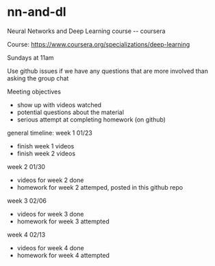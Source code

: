 # nn-and-dl
Neural Networks and Deep Learning course -- coursera

Course: https://www.coursera.org/specializations/deep-learning

Sundays at 11am

Use github issues if we have any questions that are more involved than asking the group chat

Meeting objectives
- show up with videos watched
- potential questions about the material
- serious attempt at completing homework (on github)

general timeline:
week 1 01/23
- finish week 1 videos
- finish week 2 videos

week 2 01/30
- videos for week 2 done
- homework for week 2 attemped, posted in this github repo

week 3 02/06
- videos for week 3 done
- homework for week 3 attempted

week 4 02/13
- videos for week 4 done
- homework for week 4 attempted
